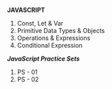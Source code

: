 <b>JAVASCRIPT</b>

<ol>
  <li>Const, Let & Var</li>
  <li>Primitive Data Types & Objects</li>
  <li>Operations & Expressions</li>
  <li>Conditional Expression</li>
</ol>


<b><i>JavaScript Practice Sets</i></b>

<ol>
  <li>PS - 01</li>
  <li>PS - 02</li>
</ol>
